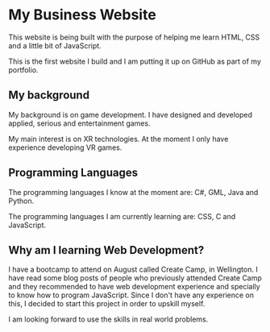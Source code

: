 # My Business Website
This website is being built with the purpose of helping me learn HTML, CSS and a little bit of JavaScript.

This is the first website I build and I am putting it up on GitHub as part of my portfolio.

## My background
My background is on game development. I have designed and developed applied, serious and entertainment games.

My main interest is on XR technologies. At the moment I only have experience developing VR games.

## Programming Languages
The programming languages I know at the moment are: C#, GML, Java and Python.

The programming languages I am currently learning are: CSS, C and JavaScript.

## Why am I learning Web Development?
I have a bootcamp to attend on August called Create Camp, in Wellington. I have read some blog posts of people who previously attended Create Camp and they recommended to have web development experience and specially to know how to program JavaScript. Since I don't have any experience on this, I decided to start this project in order to upskill myself.

I am looking forward to use the skills in real world problems.
